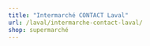 ```yaml
---
title: "Intermarché CONTACT Laval"
url: /laval/intermarche-contact-laval/
shop: supermarché
---
```

